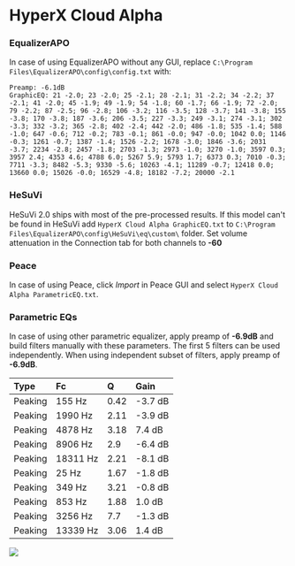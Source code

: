 # HyperX Cloud Alpha

### EqualizerAPO
In case of using EqualizerAPO without any GUI, replace `C:\Program Files\EqualizerAPO\config\config.txt`
with:
```
Preamp: -6.1dB
GraphicEQ: 21 -2.0; 23 -2.0; 25 -2.1; 28 -2.1; 31 -2.2; 34 -2.2; 37 -2.1; 41 -2.0; 45 -1.9; 49 -1.9; 54 -1.8; 60 -1.7; 66 -1.9; 72 -2.0; 79 -2.2; 87 -2.5; 96 -2.8; 106 -3.2; 116 -3.5; 128 -3.7; 141 -3.8; 155 -3.8; 170 -3.8; 187 -3.6; 206 -3.5; 227 -3.3; 249 -3.1; 274 -3.1; 302 -3.3; 332 -3.2; 365 -2.8; 402 -2.4; 442 -2.0; 486 -1.8; 535 -1.4; 588 -1.0; 647 -0.6; 712 -0.2; 783 -0.1; 861 -0.0; 947 -0.0; 1042 0.0; 1146 -0.3; 1261 -0.7; 1387 -1.4; 1526 -2.2; 1678 -3.0; 1846 -3.6; 2031 -3.7; 2234 -2.8; 2457 -1.8; 2703 -1.3; 2973 -1.0; 3270 -1.0; 3597 0.3; 3957 2.4; 4353 4.6; 4788 6.0; 5267 5.9; 5793 1.7; 6373 0.3; 7010 -0.3; 7711 -3.3; 8482 -5.3; 9330 -5.6; 10263 -4.1; 11289 -0.7; 12418 0.0; 13660 0.0; 15026 -0.0; 16529 -4.8; 18182 -7.2; 20000 -2.1
```

### HeSuVi
HeSuVi 2.0 ships with most of the pre-processed results. If this model can't be found in HeSuVi add
`HyperX Cloud Alpha GraphicEQ.txt` to `C:\Program Files\EqualizerAPO\config\HeSuVi\eq\custom\` folder.
Set volume attenuation in the Connection tab for both channels to **-60**

### Peace
In case of using Peace, click *Import* in Peace GUI and select `HyperX Cloud Alpha ParametricEQ.txt`.

### Parametric EQs
In case of using other parametric equalizer, apply preamp of **-6.9dB** and build filters manually
with these parameters. The first 5 filters can be used independently.
When using independent subset of filters, apply preamp of **-6.9dB**.

| Type    | Fc       |    Q | Gain    |
|:--------|:---------|:-----|:--------|
| Peaking | 155 Hz   | 0.42 | -3.7 dB |
| Peaking | 1990 Hz  | 2.11 | -3.9 dB |
| Peaking | 4878 Hz  | 3.18 | 7.4 dB  |
| Peaking | 8906 Hz  | 2.9  | -6.4 dB |
| Peaking | 18311 Hz | 2.21 | -8.1 dB |
| Peaking | 25 Hz    | 1.67 | -1.8 dB |
| Peaking | 349 Hz   | 3.21 | -0.8 dB |
| Peaking | 853 Hz   | 1.88 | 1.0 dB  |
| Peaking | 3256 Hz  | 7.7  | -1.3 dB |
| Peaking | 13339 Hz | 3.06 | 1.4 dB  |

![](https://raw.githubusercontent.com/jaakkopasanen/AutoEq/master/results/rtings/avg/HyperX%20Cloud%20Alpha/HyperX%20Cloud%20Alpha.png)